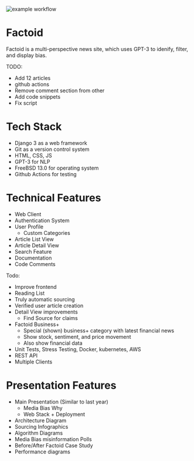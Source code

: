 ![example workflow](https://github.com/dumrich/factoid/actions/workflows/camain.yml/badge.svg)
# Factoid
Factoid is a multi-perspective news site, which uses GPT-3 to idenify, filter, and display bias.

TODO:
- Add 12 articles
- github actions
- Remove comment section from other
- Add code snippets
- Fix script

# Tech Stack
- Django 3 as a web framework
- Git as a version control system
- HTML, CSS, JS
- GPT-3 for NLP
- FreeBSD 13.0 for operating system
- Github Actions for testing

# Technical Features
- Web Client
- Authentication System
- User Profile
  - Custom Categories
- Article List View
- Article Detail View
- Search Feature
- Documentation
- Code Comments

Todo:
- Improve frontend
- Reading List
- Truly automatic sourcing
- Verified user article creation
- Detail View improvements
  - Find Source for claims
- Factoid Business+
  - Special (shown) business+ category with latest financial news
  - Show stock, sentiment, and price movement
  - Also show financial data
- Unit Tests, Stress Testing, Docker, kubernetes, AWS
- REST API
- Multiple Clients

# Presentation Features
- Main Presentation (Similar to last year)
    - Media Bias Why
    - Web Stack + Deployment
- Architecture Diagram
- Sourcing Infographics
- Algorithm Diagrams
- Media Bias misinformation Polls
- Before/After Factoid Case Study
- Performance diagrams


